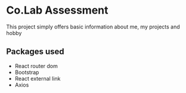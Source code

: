 # Co.Lab Assessment

This project simply offers basic information about me, my projects and hobby

## Packages used

- React router dom
- Bootstrap
- React external link
- Axios
